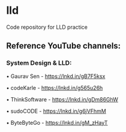 # lld
Code repository for LLD practice


## Reference YouTube channels:

### System Design & LLD:

• Gaurav Sen - https://lnkd.in/gB7F5ksx

• codeKarle - https://lnkd.in/g565u26h

• ThinkSoftware - https://lnkd.in/gDm86GhW

• sudoCODE - https://lnkd.in/g6jVFhmM

• ByteByteGo - https://lnkd.in/gM_zHayT
